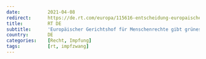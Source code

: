 ```yaml
---
date:          2021-04-08
redirect:      https://de.rt.com/europa/115616-entscheidung-europaischen-gerichtshofs-fur-menschenrechte-zwangsimpfung-ok/
title:         RT DE
subtitle:      'Europäischer Gerichtshof für Menschenrechte gibt grünes Licht für Zwangsimpfungen'
country:       DE
categories:    [Recht, Impfung]
tags:          [rt, impfzwang]
---
```

